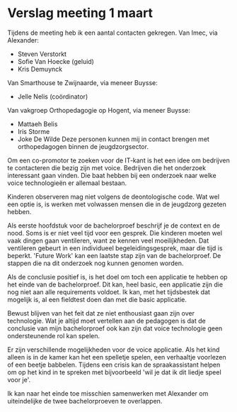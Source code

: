 # Verslag meeting 1 maart

Tijdens de meeting heb ik een aantal contacten gekregen.
Van Imec, via Alexander:
* Steven Verstorkt
* Sofie Van Hoecke (geluid)
* Kris Demuynck

Van Smarthouse te Zwijnaarde, via meneer Buysse:
* Jelle Nelis (coördinator)

Van vakgroep Orthopedagogie op Hogent, via meneer Buysse:
* Mattaeh Belis
* Iris Storme
* Joke De Wilde
Deze personen kunnen mij in contact brengen met orthopedagogen binnen de jeugdzorgsector.

Om een co-promotor te zoeken voor de IT-kant is het een idee om bedrijven te contacteren die bezig zijn met voice. Bedrijven die het onderzoek interessant gaan vinden. Die baat hebben bij een onderzoek naar welke voice technologieën er allemaal bestaan.

Kinderen observeren mag niet volgens de deontologische code. Wat wel een optie is, is werken met volwassen mensen die in de jeugdzorg gezeten hebben.

Als eerste hoofdstuk voor de bachelorproef beschrijf je de context en de nood.
Soms is er niet veel tijd voor een gesprek. Die kinderen moeten wel vaak dingen gaan ventileren, want ze kennen veel moeilijkheden. Dat ventileren gebeurt in een individueel begeleidingsgesprek, maar die tijd is beperkt.
'Future Work' kan een laatste stap zijn van de bachelorproef. De stappen die na dit onderzoek nog kunnen genomen worden.

 Als de conclusie positief is, is het doel om toch een applicatie te hebben op het einde van de bachelorproef. Dit kan, heel basic, een applicatie zijn die nog niet aan alle requirements voldoet. Ik kan, met het tijdsbestek dat mogelijk is, al een fieldtest doen dan met die basic applicatie.

Bewust blijven van het feit dat ze niet enthousiast gaan zijn over technologie. Wat je altijd moet vertellen aan de pedagogen is dat de conclusie van mijn bachelorproef ook kan zijn dat voice technologie geen ondersteunende rol kan spelen.

Er zijn verschillende mogelijkheden voor de voice applicatie. Als het kind alleen is in de kamer kan het een spelletje spelen, een verhaaltje voorlezen of een beetje babbelen. Tijdens een crisis kan de spraakassistant helpen om op het kind in te spreken met bijvoorbeeld 'wil je dat ik dit liedje speel voor je'.

Ik kan naar het einde toe misschien samenwerken met Alexander om uiteindelijke de twee bachelorproeven te overlappen.

